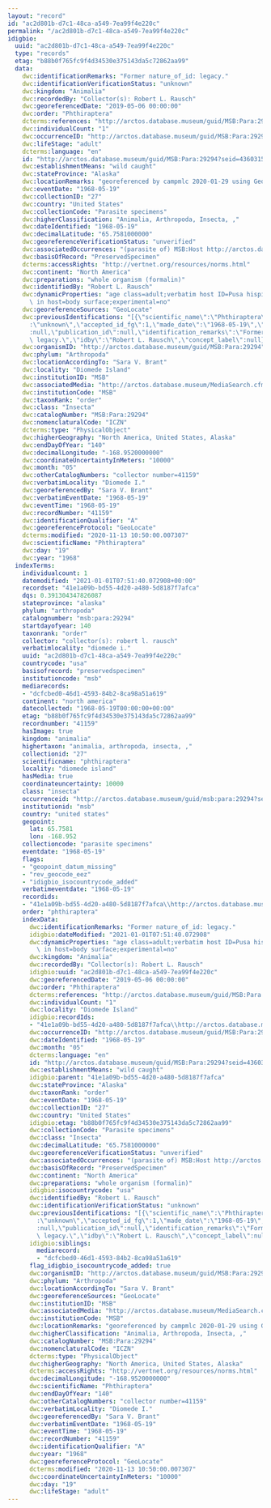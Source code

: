 ```yaml
---
layout: "record"
id: "ac2d801b-d7c1-48ca-a549-7ea99f4e220c"
permalink: "/ac2d801b-d7c1-48ca-a549-7ea99f4e220c"
idigbio:
  uuid: "ac2d801b-d7c1-48ca-a549-7ea99f4e220c"
  type: "records"
  etag: "b88b0f765fc9f4d34530e375143da5c72862aa99"
  data:
    dwc:identificationRemarks: "Former nature_of_id: legacy."
    dwc:identificationVerificationStatus: "unknown"
    dwc:kingdom: "Animalia"
    dwc:recordedBy: "Collector(s): Robert L. Rausch"
    dwc:georeferencedDate: "2019-05-06 00:00:00"
    dwc:order: "Phthiraptera"
    dcterms:references: "http://arctos.database.museum/guid/MSB:Para:29294"
    dwc:individualCount: "1"
    dwc:occurrenceID: "http://arctos.database.museum/guid/MSB:Para:29294?seid=4360315"
    dwc:lifeStage: "adult"
    dcterms:language: "en"
    id: "http://arctos.database.museum/guid/MSB:Para:29294?seid=4360315"
    dwc:establishmentMeans: "wild caught"
    dwc:stateProvince: "Alaska"
    dwc:locationRemarks: "georeferenced by campmlc 2020-01-29 using Geolocate"
    dwc:eventDate: "1968-05-19"
    dwc:collectionID: "27"
    dwc:country: "United States"
    dwc:collectionCode: "Parasite specimens"
    dwc:higherClassification: "Animalia, Arthropoda, Insecta, ,"
    dwc:dateIdentified: "1968-05-19"
    dwc:decimalLatitude: "65.7581000000"
    dwc:georeferenceVerificationStatus: "unverified"
    dwc:associatedOccurrences: "(parasite of) MSB:Host http://arctos.database.museum/guid/MSB:Host:23555"
    dwc:basisOfRecord: "PreservedSpecimen"
    dcterms:accessRights: "http://vertnet.org/resources/norms.html"
    dwc:continent: "North America"
    dwc:preparations: "whole organism (formalin)"
    dwc:identifiedBy: "Robert L. Rausch"
    dwc:dynamicProperties: "age class=adult;verbatim host ID=Pusa hispida;location\
      \ in host=body surface;experimental=no"
    dwc:georeferenceSources: "GeoLocate"
    dwc:previousIdentifications: "[{\"scientific_name\":\"Phthiraptera\",\"nature_of_id\"\
      :\"unknown\",\"accepted_id_fg\":1,\"made_date\":\"1968-05-19\",\"short_citation\"\
      :null,\"publication_id\":null,\"identification_remarks\":\"Former nature_of_id:\
      \ legacy.\",\"idby\":\"Robert L. Rausch\",\"concept_label\":null}]"
    dwc:organismID: "http://arctos.database.museum/guid/MSB:Para:29294"
    dwc:phylum: "Arthropoda"
    dwc:locationAccordingTo: "Sara V. Brant"
    dwc:locality: "Diomede Island"
    dwc:institutionID: "MSB"
    dwc:associatedMedia: "http://arctos.database.museum/MediaSearch.cfm?collection_object_id=28598252"
    dwc:institutionCode: "MSB"
    dwc:taxonRank: "order"
    dwc:class: "Insecta"
    dwc:catalogNumber: "MSB:Para:29294"
    dwc:nomenclaturalCode: "ICZN"
    dcterms:type: "PhysicalObject"
    dwc:higherGeography: "North America, United States, Alaska"
    dwc:endDayOfYear: "140"
    dwc:decimalLongitude: "-168.9520000000"
    dwc:coordinateUncertaintyInMeters: "10000"
    dwc:month: "05"
    dwc:otherCatalogNumbers: "collector number=41159"
    dwc:verbatimLocality: "Diomede I."
    dwc:georeferencedBy: "Sara V. Brant"
    dwc:verbatimEventDate: "1968-05-19"
    dwc:eventTime: "1968-05-19"
    dwc:recordNumber: "41159"
    dwc:identificationQualifier: "A"
    dwc:georeferenceProtocol: "GeoLocate"
    dcterms:modified: "2020-11-13 10:50:00.007307"
    dwc:scientificName: "Phthiraptera"
    dwc:day: "19"
    dwc:year: "1968"
  indexTerms:
    individualcount: 1
    datemodified: "2021-01-01T07:51:40.072908+00:00"
    recordset: "41e1a09b-bd55-4d20-a480-5d8187f7afca"
    dqs: 0.391304347826087
    stateprovince: "alaska"
    phylum: "arthropoda"
    catalognumber: "msb:para:29294"
    startdayofyear: 140
    taxonrank: "order"
    collector: "collector(s): robert l. rausch"
    verbatimlocality: "diomede i."
    uuid: "ac2d801b-d7c1-48ca-a549-7ea99f4e220c"
    countrycode: "usa"
    basisofrecord: "preservedspecimen"
    institutioncode: "msb"
    mediarecords:
    - "dcfcbed0-46d1-4593-84b2-8ca98a51a619"
    continent: "north america"
    datecollected: "1968-05-19T00:00:00+00:00"
    etag: "b88b0f765fc9f4d34530e375143da5c72862aa99"
    recordnumber: "41159"
    hasImage: true
    kingdom: "animalia"
    highertaxon: "animalia, arthropoda, insecta, ,"
    collectionid: "27"
    scientificname: "phthiraptera"
    locality: "diomede island"
    hasMedia: true
    coordinateuncertainty: 10000
    class: "insecta"
    occurrenceid: "http://arctos.database.museum/guid/msb:para:29294?seid=4360315"
    institutionid: "msb"
    country: "united states"
    geopoint:
      lat: 65.7581
      lon: -168.952
    collectioncode: "parasite specimens"
    eventdate: "1968-05-19"
    flags:
    - "geopoint_datum_missing"
    - "rev_geocode_eez"
    - "idigbio_isocountrycode_added"
    verbatimeventdate: "1968-05-19"
    recordids:
    - "41e1a09b-bd55-4d20-a480-5d8187f7afca\\http://arctos.database.museum/guid/msb:para:29294?seid=4360315"
    order: "phthiraptera"
    indexData:
      dwc:identificationRemarks: "Former nature_of_id: legacy."
      idigbio:dateModified: "2021-01-01T07:51:40.072908"
      dwc:dynamicProperties: "age class=adult;verbatim host ID=Pusa hispida;location\
        \ in host=body surface;experimental=no"
      dwc:kingdom: "Animalia"
      dwc:recordedBy: "Collector(s): Robert L. Rausch"
      idigbio:uuid: "ac2d801b-d7c1-48ca-a549-7ea99f4e220c"
      dwc:georeferencedDate: "2019-05-06 00:00:00"
      dwc:order: "Phthiraptera"
      dcterms:references: "http://arctos.database.museum/guid/MSB:Para:29294"
      dwc:individualCount: "1"
      dwc:locality: "Diomede Island"
      idigbio:recordIds:
      - "41e1a09b-bd55-4d20-a480-5d8187f7afca\\http://arctos.database.museum/guid/msb:para:29294?seid=4360315"
      dwc:occurrenceID: "http://arctos.database.museum/guid/MSB:Para:29294?seid=4360315"
      dwc:dateIdentified: "1968-05-19"
      dwc:month: "05"
      dcterms:language: "en"
      id: "http://arctos.database.museum/guid/MSB:Para:29294?seid=4360315"
      dwc:establishmentMeans: "wild caught"
      idigbio:parent: "41e1a09b-bd55-4d20-a480-5d8187f7afca"
      dwc:stateProvince: "Alaska"
      dwc:taxonRank: "order"
      dwc:eventDate: "1968-05-19"
      dwc:collectionID: "27"
      dwc:country: "United States"
      idigbio:etag: "b88b0f765fc9f4d34530e375143da5c72862aa99"
      dwc:collectionCode: "Parasite specimens"
      dwc:class: "Insecta"
      dwc:decimalLatitude: "65.7581000000"
      dwc:georeferenceVerificationStatus: "unverified"
      dwc:associatedOccurrences: "(parasite of) MSB:Host http://arctos.database.museum/guid/MSB:Host:23555"
      dwc:basisOfRecord: "PreservedSpecimen"
      dwc:continent: "North America"
      dwc:preparations: "whole organism (formalin)"
      idigbio:isocountrycode: "usa"
      dwc:identifiedBy: "Robert L. Rausch"
      dwc:identificationVerificationStatus: "unknown"
      dwc:previousIdentifications: "[{\"scientific_name\":\"Phthiraptera\",\"nature_of_id\"\
        :\"unknown\",\"accepted_id_fg\":1,\"made_date\":\"1968-05-19\",\"short_citation\"\
        :null,\"publication_id\":null,\"identification_remarks\":\"Former nature_of_id:\
        \ legacy.\",\"idby\":\"Robert L. Rausch\",\"concept_label\":null}]"
      idigbio:siblings:
        mediarecord:
        - "dcfcbed0-46d1-4593-84b2-8ca98a51a619"
      flag_idigbio_isocountrycode_added: true
      dwc:organismID: "http://arctos.database.museum/guid/MSB:Para:29294"
      dwc:phylum: "Arthropoda"
      dwc:locationAccordingTo: "Sara V. Brant"
      dwc:georeferenceSources: "GeoLocate"
      dwc:institutionID: "MSB"
      dwc:associatedMedia: "http://arctos.database.museum/MediaSearch.cfm?collection_object_id=28598252"
      dwc:institutionCode: "MSB"
      dwc:locationRemarks: "georeferenced by campmlc 2020-01-29 using Geolocate"
      dwc:higherClassification: "Animalia, Arthropoda, Insecta, ,"
      dwc:catalogNumber: "MSB:Para:29294"
      dwc:nomenclaturalCode: "ICZN"
      dcterms:type: "PhysicalObject"
      dwc:higherGeography: "North America, United States, Alaska"
      dcterms:accessRights: "http://vertnet.org/resources/norms.html"
      dwc:decimalLongitude: "-168.9520000000"
      dwc:scientificName: "Phthiraptera"
      dwc:endDayOfYear: "140"
      dwc:otherCatalogNumbers: "collector number=41159"
      dwc:verbatimLocality: "Diomede I."
      dwc:georeferencedBy: "Sara V. Brant"
      dwc:verbatimEventDate: "1968-05-19"
      dwc:eventTime: "1968-05-19"
      dwc:recordNumber: "41159"
      dwc:identificationQualifier: "A"
      dwc:year: "1968"
      dwc:georeferenceProtocol: "GeoLocate"
      dcterms:modified: "2020-11-13 10:50:00.007307"
      dwc:coordinateUncertaintyInMeters: "10000"
      dwc:day: "19"
      dwc:lifeStage: "adult"
---
```

